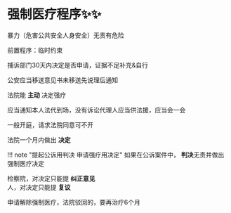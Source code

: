 # 强制医疗程序✨✨

暴力（危害公共安全人身安全）无责有危险

前置程序：临时约束

捕诉部门30天内决定是否申请，证据不足补充&自行

公安应当移送意见书未移送先说理后通知

法院能 **主动** 决定强疗

应当通知本人法代到场，没有诉讼代理人应当供法援，应当会一会

一般开庭，请求法院同意可不开

法院一个月内做出 **决定**

!!! note "提起公诉用判决 申请强疗用决定"
        如果在公诉案件中， **判决**无责并做出强制医疗决定

检察院，对决定只能提 **纠正意见**    
人，对决定只能提 **复议**

申请解除强制医疗，法院驳回的，要再治疗6个月